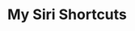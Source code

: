 ---
layout: post
title: My Siri Shortcuts
excerpt: The top Siri Shortcuts I use on a day to day basis
---